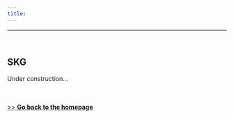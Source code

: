 ```yaml
---
title:
---
```

---

&nbsp;    
<!-- insert one empty line -->
<!-- can also use "<a></a>" or "<br><br>"  -->

## SKG
Under construction...


<!-- 
&nbsp;    
## Codes
-->

&nbsp;    
&nbsp;    
[>> **Go back to the homepage**](https://simopt.github.io)
